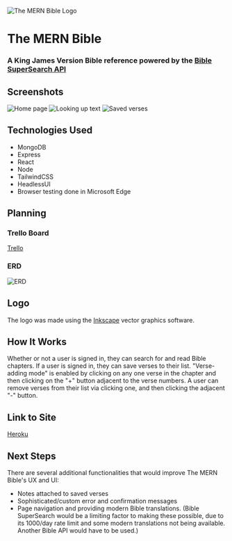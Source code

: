 ![The MERN Bible Logo](https://i.imgur.com/uh9ib8o.png)
# The MERN Bible
### A King James Version Bible reference powered by the [Bible SuperSearch API](https://api.biblesupersearch.com/)
## Screenshots
![Home page](https://i.imgur.com/TLXCAtY.png)
![Looking up text](https://i.imgur.com/MIeaOeA.png)
![Saved verses](https://i.imgur.com/khtA3Rg.png)


## Technologies Used
- MongoDB
- Express
- React
- Node
- TailwindCSS
- HeadlessUI
- Browser testing done in Microsoft Edge

## Planning
### Trello Board
[Trello](https://trello.com/b/4Mi5b7wl/mern-bible)
### ERD
![ERD](https://i.imgur.com/8ZCZJUF.png)

## Logo
The logo was made using the [Inkscape](https://inkscape.org/) vector graphics software.
## How It Works
Whether or not a user is signed in, they can search for and read Bible chapters. If a user is signed in, they can save verses to their list. "Verse-adding mode" is enabled by clicking on any one verse in the chapter and then clicking on the "+" button adjacent to the verse numbers. A user can remove verses from their list via clicking one, and then clicking the adjacent "-" button. 
## Link to Site
[Heroku](https://mern-bible.herokuapp.com/)
## Next Steps
There are several additional functionalities that would improve The MERN Bible's UX and UI:
- Notes attached to saved verses
- Sophisticated/custom error and confirmation messages
- Page navigation and providing modern Bible translations. (Bible SuperSearch would be a limiting factor to making these possible, due to its 1000/day rate limit and some modern translations not being available. Another Bible API would have to be used.)

